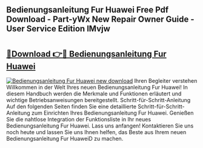 ## Bedienungsanleitung Fur Huawei Free Pdf Download - Part-yWx New Repair Owner Guide - User Service Edition lMvjw

# <h2><a href="http://df07dqe.blite.top/?on=Bedienungsanleitung+Fur+Huawei">🔗Download 👉🔴 Bedienungsanleitung Fur Huawei</a></h2>

[![Bedienungsanleitung Fur Huawei new download](https://i.imgur.com/lujVjoI.png)](http://df07dqe.blite.top/?on=Bedienungsanleitung+Fur+Huawei)
Ihren Begleiter verstehen Willkommen in der Welt Ihres neuen Bedienungsanleitung Fur Huawei! In diesem Handbuch werden die Merkmale und Funktionen erläutert und wichtige Betriebsanweisungen bereitgestellt. Schritt-für-Schritt-Anleitung Auf den folgenden Seiten finden Sie eine detaillierte Schritt-für-Schritt-Anleitung zum Einrichten Ihres Bedienungsanleitung Fur Huawei. Genießen Sie die nahtlose Integration der Funktionsliste in Ihr neues Bedienungsanleitung Fur Huawei. Lass uns anfangen! Kontaktieren Sie uns noch heute und lassen Sie uns Ihnen helfen, das Beste aus Ihrem neuen Bedienungsanleitung Fur HuaweiD zu machen.

